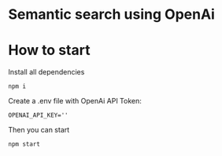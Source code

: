 # Semantic search using OpenAi

# How to start
Install all dependencies
```
npm i
```
Create a .env file with OpenAi API Token:
```
OPENAI_API_KEY=''
```
Then you can start
```
npm start
```
